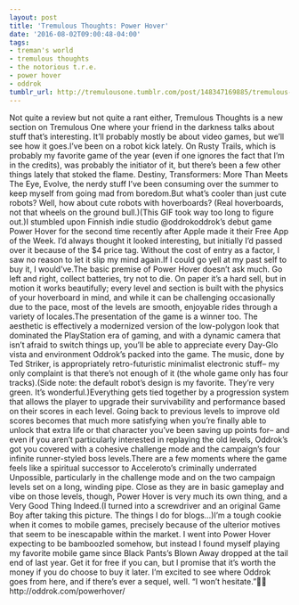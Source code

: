 ```yaml
---
layout: post
title: 'Tremulous Thoughts: Power Hover'
date: '2016-08-02T09:00:48-04:00'
tags:
- treman's world
- tremulous thoughts
- the notorious t.r.e.
- power hover
- oddrok
tumblr_url: http://tremulousone.tumblr.com/post/148347169885/tremulous-thoughts-power-hover
---
```

Not quite a review but not quite a rant either, Tremulous Thoughts is a new section on Tremulous One where your friend in the darkness talks about stuff that’s interesting. It’ll probably mostly be about video games, but we’ll see how it goes.I’ve been on a robot kick lately. On Rusty Trails, which is probably my favorite game of the year (even if one ignores the fact that I’m in the credits), was probably the initiator of it, but there’s been a few other things lately that stoked the flame. Destiny, Transformers: More Than Meets The Eye, Evolve, the nerdy stuff I’ve been consuming over the summer to keep myself from going mad from boredom.But what’s cooler than just cute robots? Well, how about cute robots with hoverboards? (Real hoverboards, not that wheels on the ground bull.)(This GIF took way too long to figure out.)I stumbled upon Finnish indie studio @oddrokoddrok’s debut game Power Hover for the second time recently after Apple made it their Free App of the Week. I’d always thought it looked interesting, but initially I’d passed over it because of the $4 price tag. Without the cost of entry as a factor, I saw no reason to let it slip my mind again.If I could go yell at my past self to buy it, I would’ve.The basic premise of Power Hover doesn’t ask much. Go left and right, collect batteries, try not to die. On paper it’s a hard sell, but in motion it works beautifully; every level and section is built with the physics of your hoverboard in mind, and while it can be challenging occasionally due to the pace, most of the levels are smooth, enjoyable rides through a variety of locales.The presentation of the game is a winner too. The aesthetic is effectively a modernized version of the low-polygon look that dominated the PlayStation era of gaming, and with a dynamic camera that isn’t afraid to switch things up, you’ll be able to appreciate every Day-Glo vista and environment Oddrok’s packed into the game. The music, done by Ted Striker, is appropriately retro-futuristic minimalist electronic stuff– my only complaint is that there’s not enough of it (the whole game only has four tracks).(Side note: the default robot’s design is my favorite. They’re very green. It’s wonderful.)Everything gets tied together by a progression system that allows the player to upgrade their survivability and performance based on their scores in each level. Going back to previous levels to improve old scores becomes that much more satisfying when you’re finally able to unlock that extra life or that character you’ve been saving up points for– and even if you aren’t particularly interested in replaying the old levels, Oddrok’s got you covered with a cohesive challenge mode and the campaign’s four infinite runner-styled boss levels.There are a few moments where the game feels like a spiritual successor to Acceleroto’s criminally underrated Unpossible, particularly in the challenge mode and on the two campaign levels set on a long, winding pipe. Close as they are in basic gameplay and vibe on those levels, though, Power Hover is very much its own thing, and a Very Good Thing Indeed.(I turned into a screwdriver and an original Game Boy after taking this picture. The things I do for blogs…)I’m a tough cookie when it comes to mobile games, precisely because of the ulterior motives that seem to be inescapable within the market. I went into Power Hover expecting to be bamboozled somehow, but instead I found myself playing my favorite mobile game since Black Pants’s Blown Away dropped at the tail end of last year. Get it for free if you can, but I promise that it’s worth the money if you do choose to buy it later. I’m excited to see where Oddrok goes from here, and if there’s ever a sequel, well. “I won’t hesitate.”✌🏾️http://oddrok.com/powerhover/
